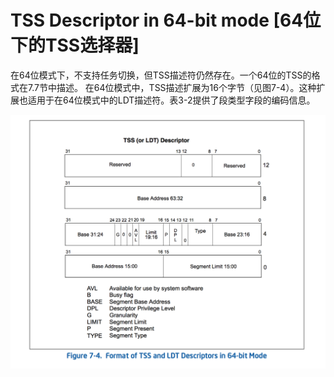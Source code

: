 # TSS Descriptor in 64-bit mode [64位下的TSS选择器]
在64位模式下，不支持任务切换，但TSS描述符仍然存在。一个64位的TSS的格式在7.7节中描述。
在64位模式中，TSS描述扩展为16个字节（见图7-4）。这种扩展也适用于在64位模式中的LDT描述符。表3-2提供了段类型字段的编码信息。

![](../../img/TSS-LDT-DESCRIPTOR.png)